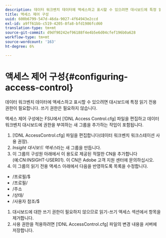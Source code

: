 ```yaml
---
description: 데이터 워크벤치 데이터에 액세스하고 표시할 수 있으려면 대시보드에 특정 읽기 전용 권한이 필요합니다. 쓰기 권한은 필요하지 않습니다.
title: 액세스 제어 구성
uuid: 600b6799-547d-46da-9027-4f64943e2ccd
exl-id: a9ff61bb-c519-4205-8fa8-bfd1986fcd60
translation-type: tm+mt
source-git-commit: d9df90242ef96188f4e4b5e6d04cfef196b0a628
workflow-type: tm+mt
source-wordcount: '163'
ht-degree: 6%

---
```


# 액세스 제어 구성{#configuring-access-control}

데이터 워크벤치 데이터에 액세스하고 표시할 수 있으려면 대시보드에 특정 읽기 전용 권한이 필요합니다. 쓰기 권한은 필요하지 않습니다.

액세스 제어 구성에는 FSU에서 [!DNL Access Control.cfg] 파일을 편집하고 데이터 워크벤치 대시보드에 권한을 부여하는 새 그룹을 추가하는 작업이 포함됩니다.

1. [!DNL AccessControl.cfg] 파일을 편집합니다(데이터 워크벤치 워크스테이션 사용 권장).
1. *Insight 대시보드 액세스*&#x200B;라는 새 그룹을 만듭니다.
1. 이 그룹의 구성원 아래에서 이 용도로 제공된 적절한 CN을 추가합니다(예:CN:INSIGHT-USER01). 이 CN은 Adobe 고객 지원 센터에 문의하십시오.
1. 이 그룹의 읽기 전용 액세스 아래에서 다음을 반영하도록 목록을 수정합니다.

* /프로필/$
* /프로필/
* /주소
* /상태/
* /사용자 참조/$

1. 대시보드에 대한 쓰기 권한이 필요하지 않으므로 읽기-쓰기 액세스 섹션에서 항목을 제거합니다.
1. 사용 권한을 적용하려면 [!DNL AccessControl.cfg] 파일의 변경 내용을 서버에 저장합니다.
